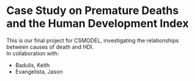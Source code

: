 # Case Study on Premature Deaths and the Human Development Index
This is our final project for CSMODEL, investigating the relationships between causes of death and HDI. <br>
In collaboration with: <br>
- Badulis, Keith
- Evangelista, Jason